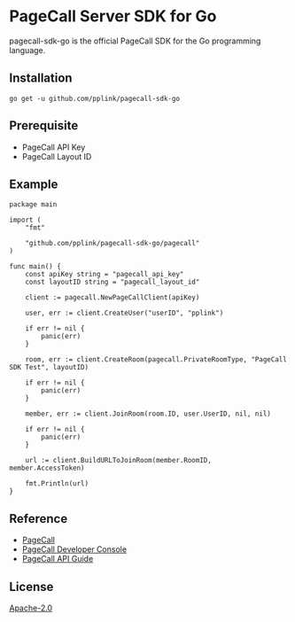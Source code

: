 # PageCall Server SDK for Go

pagecall-sdk-go is the official PageCall SDK for the Go programming language.

## Installation
```go get -u github.com/pplink/pagecall-sdk-go```

## Prerequisite
- PageCall API Key
- PageCall Layout ID

## Example
```
package main

import (
	"fmt"

	"github.com/pplink/pagecall-sdk-go/pagecall"
)

func main() {
	const apiKey string = "pagecall_api_key"
	const layoutID string = "pagecall_layout_id"

	client := pagecall.NewPageCallClient(apiKey)

	user, err := client.CreateUser("userID", "pplink")

	if err != nil {
		panic(err)
	}

	room, err := client.CreateRoom(pagecall.PrivateRoomType, "PageCall SDK Test", layoutID)

	if err != nil {
		panic(err)
	}

	member, err := client.JoinRoom(room.ID, user.UserID, nil, nil)

	if err != nil {
		panic(err)
	}

	url := client.BuildURLToJoinRoom(member.RoomID, member.AccessToken)

	fmt.Println(url)
}

```

## Reference

- [PageCall](https://pagecall.net/)
- [PageCall Developer Console](https://console.pagecall.net/)
- [PageCall API Guide](https://pplink.notion.site/PageCall-API-Developers-abda2d0dcc4841eea5405ce0be2f118c)

## License
[Apache-2.0](./LICENSE)